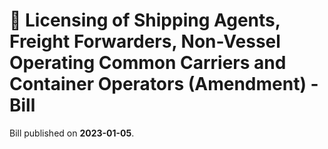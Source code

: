 # 📄  Licensing of Shipping Agents, Freight Forwarders, Non-Vessel Operating Common Carriers and Container Operators (Amendment) - Bill

Bill published on **2023-01-05**.
